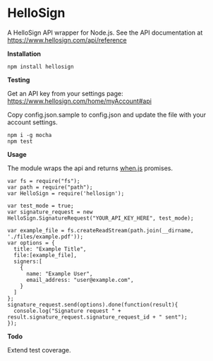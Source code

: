 HelloSign
=========

A HelloSign API wrapper for Node.js. See the API documentation at https://www.hellosign.com/api/reference

**Installation**

```npm install hellosign```

**Testing**

Get an API key from your settings page: https://www.hellosign.com/home/myAccount#api

Copy config.json.sample to config.json and update the file with your account settings.

```
npm i -g mocha
npm test
```

**Usage**

The module wraps the api and returns [when.js](https://github.com/cujojs/when "A solid, fast Promises/A+ and when() implementation, plus other async goodies.") promises.

```
var fs = require("fs");
var path = require("path");
var HelloSign = require('hellosign');

var test_mode = true;
var signature_request = new HelloSign.SignatureRequest("YOUR_API_KEY_HERE", test_mode);

var example_file = fs.createReadStream(path.join(__dirname, './files/example.pdf'));
var options = {
  title: "Example Title",
  file:[example_file],
  signers:[
    {
      name: "Example User", 
      email_address: "user@example.com", 
    }
  ]
};
signature_request.send(options).done(function(result){
  console.log("Signature request " + result.signature_request.signature_request_id + " sent");
});

```

**Todo**

Extend test coverage.
